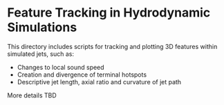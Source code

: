 # Feature Tracking in Hydrodynamic Simulations

This directory includes scripts for tracking and plotting 3D features within simulated jets, such as:

* Changes to local sound speed
* Creation and divergence of terminal hotspots
* Descriptive jet length, axial ratio and curvature of jet path

More details TBD
